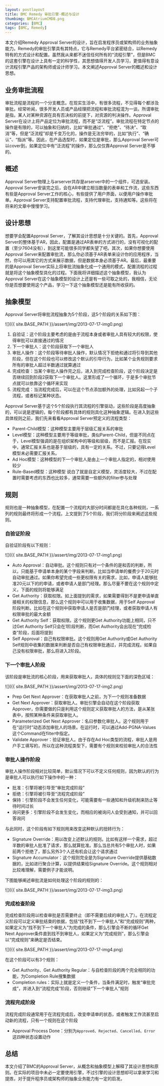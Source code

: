 ```yaml
---
layout: postlayout
title: BMC Remedy 审批引擎-概述与设计
thumbimg: BMCAtriumCMDB.png
categories: [BMC]
tags: [BMC, Remedy]
---
```


本文介绍Remedy Approval Server的设计，旨在启发程序员或架构师的业务抽象能力。Remedy的审批引擎具有其特点，它与Remedy平台紧密结合，以Remedy特有的方式设计和配置。虽然我从来都不迷信任何所有的“流程引擎”，但是BMC的这套引擎在设计上具有一定的科学性，其思想值得开发人员学习，更值得有意设计流程引擎产品的架构师或设计师学习。本文阐述Approval Server的概述和设计思想。

## 业务审批流程

审批流程是流程的一个分支概念。在现实生活中，有很多流程，不见得每个都涉及审批。经常听闻，很多开发人员或产品经理把流程和审批流程混为一谈。所谓审批是指，某人对某种资源在具有否决权的前提下，对资源的判决操作。Approval Server在设计上将产品定位为审批流程，而不是“泛流程”。审批流程在特定节点的操作是有限的，可以抽象和归纳的，比如“审批通过”、“拒绝”、“待决”、“取消”等，但是“泛流程”却是千变万化的，操作是无法穷举的，比如“执行”、“确认”、“指派”等。因此，在产品选型时，如果定位是审批，那么Approval Server可以cover到，如果定位中有“泛流程”的操作，那么仅仅靠Approval Server是不够的。


## 概述

Approval Server物理上与arserver共存是arserver中的一个组件，可选安装。Approval Server安装完之后，会在AR中建立相当数量的表单和工作流，这些东西有些是Approval Server工作的核心，有些提供了用户界面，以便用户操作审批单。Approval Server支持配置审批流程，支持代理审批，支持通知等。这些将在将来的文章中慢慢学习。


## 设计思想

想要学会配置Approval Server，了解其设计思想是十分关键的。首先，Approval Server的整体基于AR，因此，配置是通过AR表单的方式进行的，没有可视化的配置（至少7604没有），到这里可能很多同学都失望了吧。其次，如果你想要使用Approval Server来配置审批流，那么你必须基于AR表单来设计你的应用程序，当然，你可以用其它的方式来展示数据，但是数据本身必须基于AR。最后，最重要的是Approval Server实际上将审批流抽象化成一个通用的模式，配置流程的过程就是将这个抽象模型具化的过程。下面我将详细描述这个抽象模型，我认为Approval Server在这个抽象模型的设计上还是有一些可取之处的，我相信，无论你是否想要使用这个产品，学习一下这个抽象模型还是能有所收获的。

## 抽象模型

Approval Server将审批流程抽象为5个阶段，这5个阶段的关系如下图：

![]({{ site.BASE_PATH }}/assert/img/2013-07-17-img0.png)

1. 自验证：这个阶段主要考虑的是由于流程本身或者审批人具有较大的权限，使得审批可以直接通过的情况
2. 下一个审批人：这个阶段获取下一个审批人
3. 审批人操作：这个阶段等待审批人操作，默认情况下拒绝和通过将引导到其他阶段，但在这个阶段也可以修改这个默认的引导行为，比如某个业务规则要求所有的审批人超过半数通过就算通过
4. 完成检查：当某个审批人操作完之后，进入到完成检查阶段，这个阶段决定是否继续回到阶段2获取下一个审批人。这里形成了一个循环，于是多个审批节点就可以依靠这个循环来实现
5. 流程完成：当流程完成后，可以在这个节点添加额外的处理，比如另起一个子流程，或者标记某种状态。

Approval Server基于这个5个阶段执行其流程的引擎驱动，这些阶段是高度抽象的，可以说是逻辑的，每个阶段都有具体的规则具化这种抽象逻辑。在进入到这些具体规则之前，我们先来看看Approval Server预定义的流程类型：

- Parent-Child模型：这种模型主要用于层级汇报关系的审批
- Level模型：这种模型主要用于等级审批，类似Parent-Child，但是不同点在于，Level模型强调的是在组织架构中的等级和层级，而不是汇报。在现实中，通常汇报关系也是基于层级的，具有一定的关系。不过，只要记得Level模型未必需要汇报关系。
- Ad Hoc模型：这种模型的下一个审批人是由上一个审批人指定的，相对使用较少
- Rule-Based模型：这种模型 说白了就是自定义模型，灵活度较大，不过在配置时需要考虑的东西也比较多，通常需要一些额外的filter参与处理
 

## 规则

规则也是一种抽象模型，在配置一个流程的大部分时间都是在具化各种规则，一系列的规则最终将形成一个流程。上文提到了5个阶段，我们将分阶段来阐述这些规则。

### 自验证阶段

自验证阶段有以下规则：

![]({{ site.BASE_PATH }}/assert/img/2013-07-17-img1.png)

- Auto Approval：自动审批。这个规则只有对一个条件的是和否的判断，所以，只能基于申请单本身的某个字段来判断。比如当申请单的餐费少于20元时自动审批通过。如果你希望完成一些更权限有关的需求，比如，申请人能够批准20元以下的的申请，或者申请人是部门经理。那么尽量不要在这个规则中定义，下面的规则将能够满足
- Get Authority：获取权限。如上面提到的需求，如果需要得到不是更申请单直接相关的权限信息，那么这个规则中可以用于收集数据，用于Self Approval阶段判断。比如在这个规则中获取申请人是否是部门经理，或者获取申请人有权限审批的最大金额
- Get Authority Self：获取权限。这个规则更Get Authority功能上相同，只不过Get Authority Self只会在1阶段判断，而Get Authority会出现在“完成检查”阶段，后面将提到
- Self Approval：自己有权限审批。这个规则用Get Authority或Get Authority Self规则中收集的数据来判断是否自己有权限审批通过，并完成流程。如果自己没有权限审批，那么将进入2阶段。
 

### 下一个审批人阶段

该阶段是审批流的核心阶段，用来获取审批人，具体的规则见下面的深色区域：

![]({{ site.BASE_PATH }}/assert/img/2013-07-17-img2.png)

- Prep Get Next Approver：在获取审批人之前，为下一个规则准备数据
- Get Next Approver：获取审批人。审批引擎会自动在这个阶段获取Approver，你需要做的只是利用这个规则定义获取审批人的方法，是从某张表中，按照某种条件来获取审批人。
- Parameterized Get Next Approver：名曰参数化审批人。这个规则用于在“运行时”动态添加审批人的场景。在运行时，可以通过Add-PGNA-Values这个Command在filter中指定。
- Validate Approver：验证审批人。由于存在Ad Hoc类型的流程，审批人是用户手工填写的，所以在这种流程类型下，需要有个规则来校验审批人的合法性


### 审批人操作阶段

审批人操作阶段相对比较简单，默认情况下可以不定义任何规则，因为默认的行为是审批人可以执行如下操作中的一种：

- 批准：引擎将被引导至“审批完成阶段”
- 拒绝：引擎将被引导至“流程完成阶段”
- 保持：引擎阶段不会发生任何变化，可能需要有一些通知和升级机制来防止等待时间过长
- 询问更多：引擎阶段不会发生变化，而相应的被询问人会受到通知，并可以回答询问

与此同时，这个阶段有如下规则用来改变这种默认的扭转行为：

- Signature Override：用以改变上述默认的规则。比如有这样一个需求，超过半数的审批人批准了请求，那么就算批准。那么当总共有5个审批人时，如果前两个拒绝了，那么另外3个人还有机会让这个请求通过
- Signature Accumulator：这个规则完全是为Signature Override提供基础数据的，比如进行聚合计算，以提供结果给Signature Override。这个规则相对比较难理解，需要例子才能说明。

下图能够阐述审批流是如何处理这个阶段的规则的：

![]({{ site.BASE_PATH }}/assert/img/2013-07-17-img3.png)


### 完成检查阶段

完成检查阶段用以检查审批是否需要终止（即不需要后续的审批人了）。在流程定义阶段可以定义审批结束的依据，包括“找不到下一个审批人”和“完成规则”两种，如果定义为“找不到下一个审批人”为完成的条件，那么引擎会不断的循环Get Next Approver条件直到找不到审批人，如果定义为“完成规则”，那么引擎会以“完成规则”来确定是否结束。

![]({{ site.BASE_PATH }}/assert/img/2013-07-17-img4.png)

在这个阶段可以有3个规则：

- Get Authority、Get Authority Regular：与自检查阶段的两个完全相同的功能，为Completion Rule搜集数据
- Completion rules：实际上就是定义一个条件，当条件满足时，触发“审批完成”，并进入到“流程完成”阶段，否则继续“下一个审批人”规则

### 流程完成阶段

流程完成阶段通常用于在流程完成后，改变申请单的状态，或者触发工作流甚至启动新的流程，只有一个规则在这个阶段

- Approval Process Done：分别为`Approved`、`Rejected`、`Cancelled`、`Error`这四种状态设置动作


## 总结

本文介绍了BMC的Approval Server，从概念和抽象模型上解释了其设计思想和原则。在实际的项目中未必一定要使用引擎，不过引擎的设计思想却可以拿来学习和提炼，对于提升程序员或架构师的抽象业务能力有一定的启发。